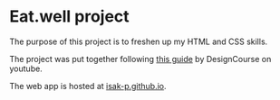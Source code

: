 # Eat.well project
The purpose of this project is to freshen up my HTML and CSS skills.

The project was put together following [this guide](https://www.youtube.com/watch?v=QA0XpGhiz5w) by DesignCourse on youtube.

The web app is hosted at [isak-p.github.io](https://isak-p.github.io).